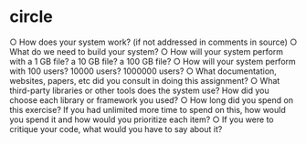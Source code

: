 # circle

○ How does your system work? (if not addressed in comments in source)
○ What do we need to build your system?
○ How will your system perform with a 1 GB file? a 10 GB file? a 100 GB file?
○ How will your system perform with 100 users? 10000 users? 1000000 users?
○ What documentation, websites, papers, etc did you consult in doing this
assignment?
○ What third-party libraries or other tools does the system use? How did you
choose each library or framework you used?
○ How long did you spend on this exercise? If you had unlimited more time to
spend on this, how would you spend it and how would you prioritize each item?
○ If you were to critique your code, what would you have to say about it?

